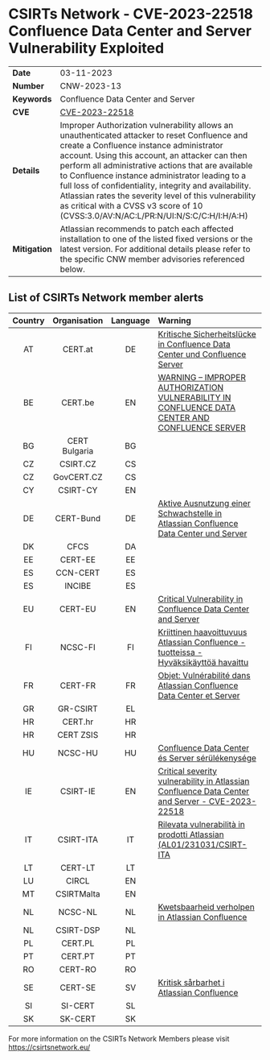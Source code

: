 # CSIRTs Network - CVE-2023-22518 Confluence Data Center and Server Vulnerability Exploited
|   |   |
|---|---|
| **Date** | 03-11-2023 |
| **Number** | CNW-2023-13 | 
| **Keywords** | Confluence Data Center and Server | 
| **CVE** | [CVE-2023-22518](https://github.com/advisories/GHSA-8prx-84h6-4fr5) | 
| **Details** | Improper Authorization vulnerability allows an unauthenticated attacker to reset Confluence and create a Confluence instance administrator account. Using this account, an attacker can then perform all administrative actions that are available to Confluence instance administrator leading to a full loss of confidentiality, integrity and availability. Atlassian rates the severity level of this vulnerability as critical with a CVSS v3 score of 10 (CVSS:3.0/AV:N/AC:L/PR:N/UI:N/S:C/C:H/I:H/A:H) |
| **Mitigation** | Atlassian recommends to patch each affected installation to one of the listed fixed versions or the latest version. For additional details please refer to the specific CNW member advisories referenced below. |

## List of CSIRTs Network member alerts

| Country | Organisation | Language | Warning |
| :-----: | :----------: | :------: | :------ | 
| AT | CERT.at | DE | [Kritische Sicherheitslücke in Confluence Data Center und Confluence Server](https://cert.at/de/warnungen/2023/10/confluence-cve-2023-22518) |
| BE | CERT.be | EN | [WARNING – IMPROPER AUTHORIZATION VULNERABILITY IN CONFLUENCE DATA CENTER AND CONFLUENCE SERVER](https://www.cert.be/en/warning-improper-authorization-vulnerability-confluence-data-center-and-confluence-server) |
| BG | CERT Bulgaria | BG | |
| CZ | CSIRT.CZ | CS | |
| CZ | GovCERT.CZ | CS | |
| CY | CSIRT-CY | EN | |
| DE | CERT-Bund | DE | [Aktive Ausnutzung einer Schwachstelle in Atlassian Confluence Data Center und Server](https://www.bsi.bund.de/SharedDocs/Cybersicherheitswarnungen/DE/2023/2023-283932-1031.pdf?__blob=publicationFile)|
| DK | CFCS | DA | |
| EE | CERT-EE | EE | |
| ES | CCN-CERT | ES | |
| ES | INCIBE | ES | |
| EU | CERT-EU | EN | [Critical Vulnerability in Confluence Data Center and Server](http://cert.europa.eu/publications/security-advisories/2023-085/) |
| FI | NCSC-FI | FI | [Kriittinen haavoittuvuus Atlassian Confluence -tuotteissa - Hyväksikäyttöä havaittu](https://www.kyberturvallisuuskeskus.fi/fi/haavoittuvuus_22/2023) |
| FR | CERT-FR | FR | [Objet: Vulnérabilité dans Atlassian Confluence Data Center et Server](https://www.cert.ssi.gouv.fr/avis/CERTFR-2023-AVI-0899/) |
| GR | GR-CSIRT | EL | |
| HR | CERT.hr | HR | |
| HR | CERT ZSIS | HR | |
| HU | NCSC-HU | HU | [Confluence Data Center és Server sérülékenysége](https://nki.gov.hu/figyelmeztetesek/cve-serulekenysegek/cve-2023-22518/) |
| IE | CSIRT-IE | EN | [Critical severity vulnerability in Atlassian Confluence Data Center and Server - CVE-2023-22518](https://www.ncsc.gov.ie/pdfs/091123_Confluence_Critical_Vuln.pdf) |
| IT | CSIRT-ITA | IT | [Rilevata vulnerabilità in prodotti Atlassian (AL01/231031/CSIRT-ITA](https://www.csirt.gov.it/contenuti/rilevata-vulnerabilita-in-prodotti-atlassian-al01-231031-csirt-ita) |
| LT | CERT-LT | LT | |
| LU | CIRCL | EN | |
| MT | CSIRTMalta | EN | |
| NL | NCSC-NL | NL | [Kwetsbaarheid verholpen in Atlassian Confluence](https://www.ncsc.nl/actueel/advisory?id=NCSC-2023-0562) |
| NL | CSIRT-DSP | NL | |
| PL | CERT.PL | PL | |
| PT | CERT.PT | PT | |
| RO | CERT-RO | RO | |
| SE | CERT-SE | SV | [Kritisk sårbarhet i Atlassian Confluence](https://www.cert.se/2023/10/kritisk-sarbarhet-i-atlassian-confluence.html) |
| SI | SI-CERT | SL | |
| SK | SK-CERT | SK | |

 

For more information on the CSIRTs Network Members please visit https://csirtsnetwork.eu/ 
